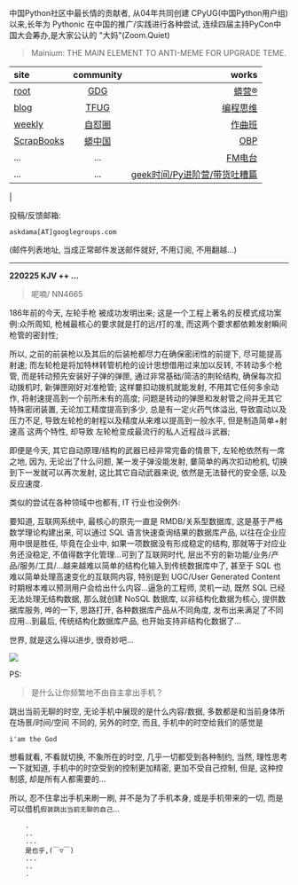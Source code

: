 中国Python社区中最长情的贡献者, 从04年共同创建 CPyUG(中国Python用户组)以来,长年为 Pythonic 在中国的推广/实践进行各种尝试, 连续四届主持PyCon中国大会筹办,是大家公认的 "大妈"(Zoom.Quiet)

> Mainium: THE MAIN ELEMENT TO ANTI-MEME FOR UPGRADE TEME.

| site | community | works |
| :-----| :----: | ----: |
| [root](http://zoomquiet.io/) | [GDG](https://blog.zhgdg.org/) | [蟒营®](https://doc.101.camp/) |
| [blog](https://blog.zoomquiet.io/pages/zoomquiet.html) | [TFUG](http://zh.tfug.world/) | [编程思维](https://py.101.camp/) |
| [weekly](http://weekly.pychina.org/) | [自怼圈](https://du.101.camp/) | [作曲班](https://mu.101.camp/) |
| [ScrapBooks](https://zoomquiet.io/collection.html) | [蟒中国](https://pychina.org/) | [OBP](https://zoomquiet.io/obp/index.html) |
| ... | ... | [FM电台](https://fm.101.camp/) |
| ... | ... | [geek时间/Py进阶营/带货吐糟篇](https://fm.101.camp/2020/geek2py-dama.html) 
 |


投稿/反馈邮箱:

    askdama[AT]googlegroups.com

(邮件列表地址, 
当成正常邮件发送邮件就好, 不用订阅, 不用翻越...)



---------------------------------------------------
**220225 KJV ++ ...**


> 呢喃/ NN4665




186年前的今天, 左轮手枪 被成功发明出来; 这是一个工程上著名的反模式成功案例:众所周知, 枪械最核心的要求就是打的远/打的准, 而这两个要求都依赖发射瞬间枪管的密封性; 

所以, 之前的前装枪以及其后的后装枪都尽力在确保密闭性的前提下, 尽可能提高射速; 而左轮枪是将加特林转管机枪的设计思想借用过来加以反转, 不转动多个枪管, 而是转动预先安装好子弹的弹匣, 通过非常基础/简洁的荆轮结构, 确保每次扣动拨机时, 新弹匣刚好对准枪管; 这样嘦扣动拨机就能发射, 不用其它任何多余动作, 将射速提高到一个前所未有的高度; 问题是转动的弹匣和发射管之间并无其它特殊密闭装置, 无论加工精度提高到多少, 总是有一定火药气体溢出, 导致震动以及压力不足, 导致左轮枪的射程以及精度从来难以提高到一般水平, 但是制造简单+射速高 这两个特性, 却导致 左轮枪变成最流行的私人近程战斗武器;

即便是今天, 其它自动原理/结构的武器已经非常完备的情景下, 左轮枪依然有一席之地, 因为, 无论出了什么问题, 某一发子弹没能发射, 嘦简单的再次扣动枪机, 切换到下一发就可以再次发射, 这比其它自动武器来说, 依然是无法替代的安全感, 以及反应速度.

类似的尝试在各种领域中也都有, IT 行业也没例外:

要知道, 互联网系统中, 最核心的原先一直是 RMDB/关系型数据库, 这是基于严格数学理论构建出来, 可以通过 SQL 语言快速查询结果的数据库产品, 以往在企业应用中很是胜任, 毕竟在企业中, 如果一项数据没有形成稳定的结构, 那就等于对应业务还没稳定, 不值得数字化管理...可到了互联网时代, 层出不穷的新功能/业务/产品/服务/工具/...越来越难以简单的结构化输入到传统数据库中了, 甚至于 SQL 也难以简单处理高速变化的互联网内容, 特别是到 UGC/User Generated Content 时期根本难以预测用户会给出什么内容...逼急的工程师, 灵机一动, 既然 SQL 已经无法处理无结构数据, 那么就创建 NoSQL 数据库, 以非结构化数据为核心, 提供数据库服务, 哗的一下, 思路打开, 各种数据库产品从不同角度, 发布出来满足了不同应用...到最后, 传统结构化数据库产品, 也开始支持非结构化数据了...

世界, 就是这么得以进步, 很​奇妙吧...



![](https://ipic.zoomquiet.top/2022-02-24-zq42-today-card-2202.025.jpeg)





PS:
> 是什么让你频繁地不由自主拿出手机？

跳出当前无聊的时空,
无论手机中展现的是什么内容/数据,
多数都是和当前身体所在场景/时间/空间 不同的,
另外的时空,
而且, 手机中的时空给我们的感觉是

    i'am the God

想看就看, 不看就切换,
不象所在的时空, 几乎一切都受到各种制约,
当然,
理性思考一下就知道,
手机中的时空受到的控制更加精密, 更加不受自己控制,
但是, 这种控制感,
却是所有人都需要的...

所以, 
忍不住拿出手机来刷一刷,
并不是为了手机本身, 或是手机带来的一切,
而是可以借机`假装跳出当前无聊的自己`...



```
    .
    ..
    ...
    是也乎,(￣▽￣)
    ...
    ..
    .
```



